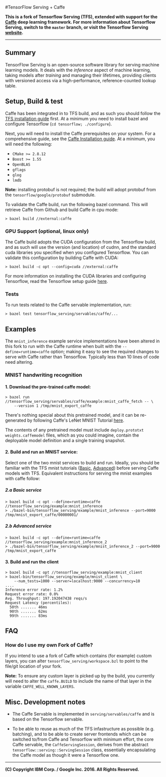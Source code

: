 #TensorFlow Serving + Caffe

__This is a fork of Tensorflow Serving (TFS), extended with support for the
[Caffe](http://caffe.berkeleyvision.org/) deep learning framework.
For more information about Tensorflow Serving, switch to the `master` branch,
or visit the Tensorflow Serving [website](https://tensorflow.github.io/serving/).__

---

## Summary

TensorFlow Serving is an open-source software library for serving
machine learning models. It deals with the *inference* aspect of machine
learning, taking models after *training* and managing their lifetimes, providing
clients with versioned access via a high-performance, reference-counted lookup
table.

## Setup, Build & test

Caffe has been integrated in to TFS build, and as such you should follow the
[TFS installation guide](https://github.com/tensorflow/serving/blob/master/tensorflow_serving/g3doc/setup.md)
first. At a minimum you need to install bazel and configure Tensorflow
(`cd tensorflow; ./configure`).

Next, you will need to install the Caffe prerequisites on your system. For a comprehensive guide, see the [Caffe Installation guide](http://caffe.berkeleyvision.org/installation.html#prerequisites). At a minimum, you
will need the following:

- `CMake >= 2.8.12`
- `Boost >= 1.55`
- `OpenBLAS`
- `gflags`
- `glog`
- `lmdb`

__Note:__ installing protobuf is not required; the build will adopt protobuf from the `tensorflow/google/protobuf` submodule.

To validate the Caffe build, run the following bazel command. This will retrieve Caffe
from Github and build Caffe in cpu mode:

    > bazel build //external:caffe

### GPU Support (optional, linux only)

The Caffe build adopts the CUDA configuration from the Tensorflow build, and as such
will use the version (and location) of cudnn, and the standard cuda libraries you specified when you configured Tensorflow. You can validate this configuration by building Caffe with CUDA:

    > bazel build -c opt --config=cuda //external:caffe

For more information on installing the CUDA libraries and configuring Tensorflow, read
the Tensorflow setup guide [here](https://www.tensorflow.org/versions/r0.8/get_started/os_setup.html#optional-install-cuda-gpus-on-linux).

### Tests

To run tests related to the Caffe servable implementation, run:

    > bazel test tensorflow_serving/servables/caffe/...


## Examples

The `mnist_inference` example service implementations have been altered in this fork to run with the Caffe runtime when built with the `--define=runtime=caffe` option; making it easy to see the required changes to serve with Caffe rather than Tensorflow. Typically less than 10 lines of code need altering.

### MNIST handwriting recognition

#### 1. Download the pre-trained caffe model:

    > bazel run //tensorflow_serving/servables/caffe/example:mnist_caffe_fetch -- \
        --version 1 /tmp/mnist_export_caffe

There's nothing special about this pretrained model, and it can be re-generated by following Caffe's LeNet MNIST Tutorial [here](https://github.com/BVLC/caffe/tree/master/examples/mnist).

The contents of any pretrained model must include `deploy.prototxt` `weights.caffemodel` files, which as you could imagine, contain the deployable model definition and a single training snapshot.

#### 2. Build and run an MNIST service:

Select one of the two mnist services to build and run. Ideally, you should be familiar with the TFS mnist tutorials ([Basic](tensorflow_serving/g3doc/serving_basic.md), [Advanced](tensorflow_serving/g3doc/serving_advanced.md)) before serving Caffe models with TFS. Equivalent instructions for serving the mnist examples with caffe follow:

##### 2.a Basic service

    > bazel build -c opt --define=runtime=caffe //tensorflow_serving/example:mnist_inference
    > ./bazel-bin/tensorflow_serving/example/mnist_inference --port=9000 /tmp/mnist_export_caffe/00000001/

##### 2.b Advanced service

    > bazel build -c opt --define=runtime=caffe //tensorflow_serving/example:mnist_inference_2
    > ./bazel-bin/tensorflow_serving/example/mnist_inference_2 --port=9000 /tmp/mnist_export_caffe

#### 3. Build and run the client

    > bazel build -c opt //tensorflow_serving/example:mnist_client
    > bazel-bin/tensorflow_serving/example/mnist_client \
        --num_tests=1000 --server=localhost:9000 --concurrency=10
    ....
    Inference error rate: 1.2%
    Request error rate: 0.0%
    Avg. Throughput: 197.192047438 reqs/s
    Request Latency (percentiles):
      50th ....... 46ms
      90th ....... 62ms
      99th ....... 83ms


## FAQ

### How do I use my own Fork of Caffe?

If you intend to use a fork of Caffe which contains (for example) custom layers, you can alter `tensorflow_serving/workspace.bzl` to point to the file/git location of your fork.

__Note:__ To ensure any custom layer is picked up by the build, you currently will need to alter the `caffe.BUILD` to include the name of that layer in the variable `CAFFE_WELL_KNOWN_LAYERS`.


## Misc. Development notes

- The Caffe Servable is implemented in `serving/servables/caffe` and is based on the Tensorflow servable.

- To be able to reuse as much of the TFS infastructure as possible (e.g. batching), and to be able to create server frontends which can be switched to/from Caffe and Tensorflow with minimum effort, the core Caffe servable, the `CaffeServingSession`, derives from the abstract `tensorflow::serving::ServingSession` class, essentially encapsulating the Caffe model as though it were a Tensorflow one.

---

__(C) Copyright IBM Corp. / Google Inc. 2016. All Rights Reserved.__